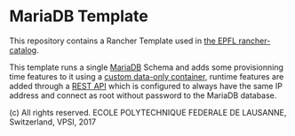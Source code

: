 MariaDB Template
================

This repository contains a Rancher Template used in [the EPFL rancher-catalog](https://github.com/epfl-idevelop/rancher-catalog).

This template runs a single [MariaDB](https://hub.docker.com/_/mariadb/) Schema and adds some provisionning time features to it using a [custom data-only container](https://github.com/epfl-idevelop/container-mysql-amm-extra-features), runtime features are added through a [REST API](https://github.com/epfl-idevelop/container-mysql-rest) which is configured to always have the same IP address and connect as root without password to the MariaDB database.

(c) All rights reserved. ECOLE POLYTECHNIQUE FEDERALE DE LAUSANNE, Switzerland, VPSI, 2017
